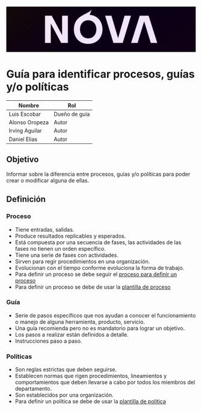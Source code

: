 ![](https://raw.githubusercontent.com/novaDepto/Nova/master/Desarrollo%20de%20departamento/Marketing%20y%20comunicaci%C3%B3n/Imagen%20Corporativa/Im%C3%A1genes/NOVA_banner.jpg)

# Guía para identificar procesos, guías y/o políticas

| Nombre         | Rol           |
| -------------- | ------------- |
| Luis Escobar   | Dueño de guía |
| Alonso Oropeza | Autor         |
| Irving Aguilar | Autor         |
| Daniel Elias   | Autor         |

## Objetivo

Informar sobre la diferencia entre procesos, guías y/o políticas para poder crear o modificar alguna de ellas.

## Definición
### Proceso

* Tiene entradas, salidas.
* Produce resultados replicables y esperados.
* Está compuesta por una secuencia de fases, las actividades de las fases no tienen un orden específico.
* Tiene una serie de fases con actividades.
* Sirven para regir procedimientos en una organización.
* Evolucionan con el tiempo conforme evoluciona la forma de trabajo.
* Para definir un proceso se debe seguir el <a href="https://github.com/novaDepto/Nova/blob/master/%5BPRO01%5D-Proceso-para-definir-un-proceso.md">proceso para definir un proceso</a>
* Para definir un proceso se debe de usar la <a href="https://github.com/novaDepto/Nova/wiki/Plantilla-de-proceso.md">plantilla de proceso</a>

### Guía
* Serie de pasos específicos que nos ayudan a conocer el funcionamiento o manejo de alguna herramienta, producto, servicio.
* Una guía recomienda pero no es mandatorio para lograr un objetivo.
* Los pasos a realizar están definidos a detalle.
* Instrucciones paso a paso.

### Políticas
* Son reglas estrictas que deben seguirse.
* Establecen normas que rigen procedimientos, lineamientos y comportamientos que deben llevarse a cabo por todos los miembros del departamento.
* Son establecidos por una organización.
* Para definir un política se debe de usar la <a href="https://github.com/novaDepto/Nova/blob/plantilla/politica/Plantilla-de-pol%C3%ADtica.md">plantilla de política</a>



